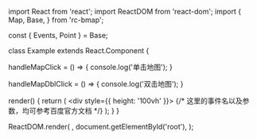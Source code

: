 import React from 'react';
import ReactDOM from 'react-dom';
import {
  Map,
  Base,
} from 'rc-bmap';

const { Events, Point } = Base;

class Example extends React.Component {

  handleMapClick = () => {
    console.log('单击地图');
  }

  handleMapDblClick = () => {
    console.log('双击地图');
  }

  render() {
    return (
      <div style={{ height: '100vh' }}>
        <Map
          ak="WAeVpuoSBH4NswS30GNbCRrlsmdGB5Gv"
          zoom={11}
          scrollWheelZoom
        >
          <Point name="center" lng="116.404" lat="39.915" />
          {/* 这里的事件名以及参数，均可参考百度官方文档 */}
          <Events
            click={this.handleMapClick}
            dblclick={this.handleMapDblClick}
          />
        </Map>
      </div>
    );
  }
}

ReactDOM.render(
  <Example />,
  document.getElementById('root'),
);
